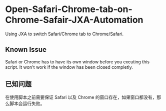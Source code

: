 # Open-Safari-Chrome-tab-on-Chrome-Safair-JXA-Automation
Using JXA to switch Safari/Chrome tab to Chrome/Safari. 

## Known Issue 
Safari or Chrome has to have its own window before you excuting this script. It won't work if the window has been closed completly. 

## 已知问题
在使用脚本之前需要保证 Safari 以及 Chrome 的窗口存在，如果窗口都没有，那么脚本会运行失败。
